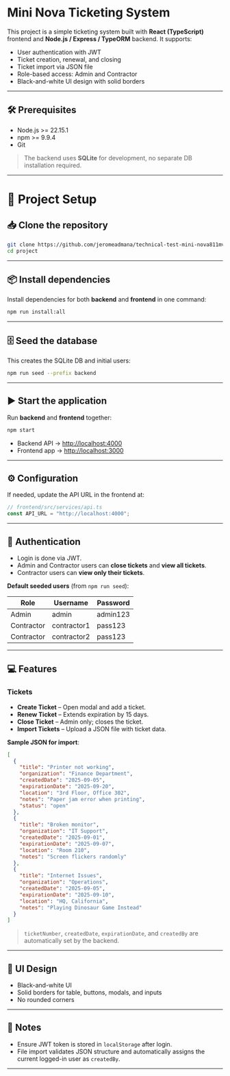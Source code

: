 # Mini Nova Ticketing System

This project is a simple ticketing system built with **React (TypeScript)** frontend and **Node.js / Express / TypeORM** backend. It supports:

* User authentication with JWT
* Ticket creation, renewal, and closing
* Ticket import via JSON file
* Role-based access: Admin and Contractor
* Black-and-white UI design with solid borders

---

## 🛠 Prerequisites

* Node.js >= 22.15.1
* npm >= 9.9.4
* Git

> The backend uses **SQLite** for development, no separate DB installation required.

---

# 🚀 Project Setup

## 📥 Clone the repository

```bash
git clone https://github.com/jeromeadmana/technical-test-mini-nova811mvp.git
cd project
```

---

## 📦 Install dependencies

Install dependencies for both **backend** and **frontend** in one command:

```bash
npm run install:all
```

---

## 🗄️ Seed the database

This creates the SQLite DB and initial users:

```bash
npm run seed --prefix backend
```

---

## ▶️ Start the application

Run **backend** and **frontend** together:

```bash
npm start
```

* Backend API → [http://localhost:4000](http://localhost:4000)
* Frontend app → [http://localhost:3000](http://localhost:3000)

---

## ⚙️ Configuration

If needed, update the API URL in the frontend at:

```ts
// frontend/src/services/api.ts
const API_URL = "http://localhost:4000";
```

---

## 🔑 Authentication

* Login is done via JWT.
* Admin and Contractor users can **close tickets** and **view all tickets**.
* Contractor users can **view only their tickets**.

**Default seeded users** (from `npm run seed`):

| Role       | Username      | Password |
| ---------- | ------------- | -------- |
| Admin      | admin         | admin123 |
| Contractor | contractor1   | pass123  |
| Contractor | contractor2   | pass123  |

---

## 💻 Features

### Tickets

* **Create Ticket** – Open modal and add a ticket.
* **Renew Ticket** – Extends expiration by 15 days.
* **Close Ticket** – Admin only; closes the ticket.
* **Import Tickets** – Upload a JSON file with ticket data.

**Sample JSON for import**:

```json
[
  {
    "title": "Printer not working",
    "organization": "Finance Department",
    "createdDate": "2025-09-05",
    "expirationDate": "2025-09-20",
    "location": "3rd Floor, Office 302",
    "notes": "Paper jam error when printing",
    "status": "open"
  },
  {
    "title": "Broken monitor",
    "organization": "IT Support",
    "createdDate": "2025-09-01",
    "expirationDate": "2025-09-07",
    "location": "Room 210",
    "notes": "Screen flickers randomly"
  },
  {
    "title": "Internet Issues",
    "organization": "Operations",
    "createdDate": "2025-09-05",
    "expirationDate": "2025-09-10",
    "location": "HQ, California",
    "notes": "Playing Dinosaur Game Instead"
  }
]

```

> `ticketNumber`, `createdDate`, `expirationDate`, and `createdBy` are automatically set by the backend.

---

## 🖤 UI Design

* Black-and-white UI
* Solid borders for table, buttons, modals, and inputs
* No rounded corners

---

## 📌 Notes

* Ensure JWT token is stored in `localStorage` after login.
* File import validates JSON structure and automatically assigns the current logged-in user as `createdBy`.

---
